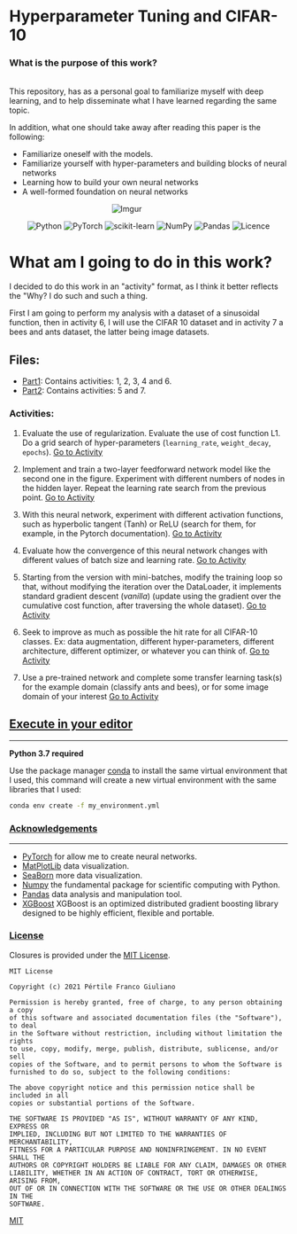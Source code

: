 # Hyperparameter Tuning and CIFAR-10

### **What is the purpose of this work?**

<br>
This repository, has as a personal goal to familiarize myself with deep learning, and to help disseminate what I have learned regarding the same topic.

In addition, what one should take away after reading this paper is the following:

-   Familiarize oneself with the models.
-   Familiarize yourself with hyper-parameters and building blocks of neural networks
-   Learning how to build your own neural networks
-   A well-formed foundation on neural networks

<div align="center">

![Imgur](https://miro.medium.com/max/724/1*r8S5tF_6naagKOnlIcGXoQ.png)
&nbsp;&nbsp;&nbsp;&nbsp;&nbsp;&nbsp;&nbsp;&nbsp;&nbsp;&nbsp;&nbsp;&nbsp;&nbsp;&nbsp;&nbsp;&nbsp;&nbsp;&nbsp;&nbsp;

![Python](https://img.shields.io/badge/python-3670A0?style=for-the-badge&logo=python&logoColor=ffdd54)
![PyTorch](https://img.shields.io/badge/PyTorch-%23EE4C2C.svg?style=for-the-badge&logo=PyTorch&logoColor=white)
![scikit-learn](https://img.shields.io/badge/scikit--learn-%23F7931E.svg?style=for-the-badge&logo=scikit-learn&logoColor=white)
![NumPy](https://img.shields.io/badge/numpy-%23013243.svg?style=for-the-badge&logo=numpy&logoColor=white)
![Pandas](https://img.shields.io/badge/pandas-%23150458.svg?style=for-the-badge&logo=pandas&logoColor=white)
![Licence](https://img.shields.io/github/license/Ileriayo/markdown-badges?style=for-the-badge)

</div>

# What am I going to do in this work?

I decided to do this work in an "activity" format, as I think it better reflects the "Why? I do such and such a thing.

First I am going to perform my analysis with a dataset of a sinusoidal function, then in activity 6, I will use the CIFAR 10 dataset and in activity 7 a bees and ants dataset, the latter being image datasets.
<br>

## Files:

-   [Part1](): Contains activities: 1, 2, 3, 4 and 6.
-   [Part2](): Contains activities: 5 and 7.

### Activities:

1. Evaluate the use of regularization. Evaluate the use of cost function L1. Do a grid search of hyper-parameters (`learning_rate`, `weight_decay`, `epochs`). [Go to Activity]()

2. Implement and train a two-layer feedforward network model like the second one in the figure. Experiment with different numbers of nodes in the hidden layer. Repeat the learning rate search from the previous point. [Go to Activity]()

3. With this neural network, experiment with different activation functions, such as hyperbolic tangent (Tanh) or ReLU (search for them, for example, in the Pytorch documentation). [Go to Activity]()

4. Evaluate how the convergence of this neural network changes with different values of batch size and learning rate. [Go to Activity]()

5. Starting from the version with mini-batches, modify the training loop so that, without modifying the iteration over the DataLoader, it implements standard gradient descent (_vanilla_) (update using the gradient over the cumulative cost function, after traversing the whole dataset). [Go to Activity]()

6. Seek to improve as much as possible the hit rate for all CIFAR-10 classes. Ex: data augmentation, different hyper-parameters, different architecture, different optimizer, or whatever you can think of. [Go to Activity]()

7. Use a pre-trained network and complete some transfer learning task(s) for the example domain (classify ants and bees), or for some image domain of your interest [Go to Activity]()

## [Execute in your editor](#Execute-in-your-editor)

---

**Python 3.7 required**

Use the package manager [conda](https://docs.conda.io/projects/conda/en/latest/commands/install.html) to install the same virtual environment that I used, this command will create a new virtual environment with the same libraries that I used:

```bash
conda env create -f my_environment.yml
```

### [Acknowledgements](#Acknowledgements)

---

-   [PyTorch](https://pytorch.org/) for allow me to create neural networks.
-   [MatPlotLib](https://matplotlib.org/) data visualization.
-   [SeaBorn](https://seaborn.pydata.org/) more data visualization.
-   [Numpy](https://numpy.org/) the fundamental package for scientific computing with Python.
-   [Pandas](https://pandas.pydata.org/) data analysis and manipulation tool.
-   [XGBoost](https://xgboost.readthedocs.io/en/latest/install.html#python) XGBoost is an optimized distributed gradient boosting library designed to be highly efficient, flexible and portable.

### [License](#license)

Closures is provided under the [MIT License](https://github.com/vhesener/Closures/blob/master/LICENSE).

```text
MIT License

Copyright (c) 2021 Pértile Franco Giuliano

Permission is hereby granted, free of charge, to any person obtaining a copy
of this software and associated documentation files (the "Software"), to deal
in the Software without restriction, including without limitation the rights
to use, copy, modify, merge, publish, distribute, sublicense, and/or sell
copies of the Software, and to permit persons to whom the Software is
furnished to do so, subject to the following conditions:

The above copyright notice and this permission notice shall be included in all
copies or substantial portions of the Software.

THE SOFTWARE IS PROVIDED "AS IS", WITHOUT WARRANTY OF ANY KIND, EXPRESS OR
IMPLIED, INCLUDING BUT NOT LIMITED TO THE WARRANTIES OF MERCHANTABILITY,
FITNESS FOR A PARTICULAR PURPOSE AND NONINFRINGEMENT. IN NO EVENT SHALL THE
AUTHORS OR COPYRIGHT HOLDERS BE LIABLE FOR ANY CLAIM, DAMAGES OR OTHER
LIABILITY, WHETHER IN AN ACTION OF CONTRACT, TORT OR OTHERWISE, ARISING FROM,
OUT OF OR IN CONNECTION WITH THE SOFTWARE OR THE USE OR OTHER DEALINGS IN THE
SOFTWARE.
```

[MIT](https://choosealicense.com/licenses/mit/)
